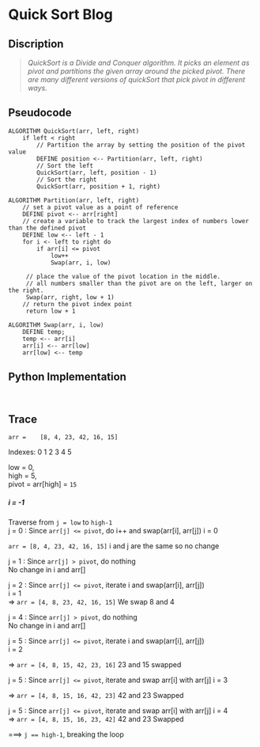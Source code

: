 # Quick Sort Blog

## Discription 
> *QuickSort is a Divide and Conquer algorithm. It picks an element as pivot and partitions the given array around the picked pivot. There are many different versions of quickSort that pick pivot in different ways.*


## Pseudocode

```
ALGORITHM QuickSort(arr, left, right)
    if left < right
        // Partition the array by setting the position of the pivot value 
        DEFINE position <-- Partition(arr, left, right)
        // Sort the left
        QuickSort(arr, left, position - 1)
        // Sort the right
        QuickSort(arr, position + 1, right)

ALGORITHM Partition(arr, left, right)
    // set a pivot value as a point of reference
    DEFINE pivot <-- arr[right]
    // create a variable to track the largest index of numbers lower than the defined pivot
    DEFINE low <-- left - 1
    for i <- left to right do
        if arr[i] <= pivot
            low++
            Swap(arr, i, low)

     // place the value of the pivot location in the middle.
     // all numbers smaller than the pivot are on the left, larger on the right. 
     Swap(arr, right, low + 1)
    // return the pivot index point
     return low + 1

ALGORITHM Swap(arr, i, low)
    DEFINE temp;
    temp <-- arr[i]
    arr[i] <-- arr[low]
    arr[low] <-- temp

```


## Python Implementation 


```


```



## Trace

`arr =    [8, 4, 23, 42, 16, 15]`

Indexes:   0  1   2   3   4   5

low = 0,   
high =  5,  
pivot = arr[high] = `15` 
##### i = -1 

Traverse from `j = low` to `high-1`    
j = 0 : Since `arr[j] <= pivot`, do i++ and swap(arr[i], arr[j])
i = 0 

`arr = [8, 4, 23, 42, 16, 15]`
i and j are the same so no change  

j = 1 : Since `arr[j] > pivot`, do nothing  
No change in i and arr[]

j = 2 : Since `arr[j] <= pivot`, iterate i and swap(arr[i], arr[j])  
i = 1  
=> `arr = [4, 8, 23, 42, 16, 15]`  We swap 8 and 4

j = 4 : Since `arr[j] > pivot`, do nothing  
No change in i and arr[]

j = 5 : Since `arr[j] <= pivot`, iterate i and swap(arr[i], arr[j])  
i = 2  

=> `arr = [4, 8, 15, 42, 23, 16]` 23 and 15 swapped


j = 5 : Since `arr[j] <= pivot`, iterate and swap arr[i] with arr[j] 
i = 3   

=> `arr = [4, 8, 15, 16, 42, 23]` 42 and 23 Swapped 


j = 5 : Since `arr[j] <= pivot`, iterate and swap arr[i] with arr[j] 
i = 4  
=> `arr = [4, 8, 15, 16, 23, 42]` 42 and 23 Swapped 

===> `j == high-1`, breaking the loop  

